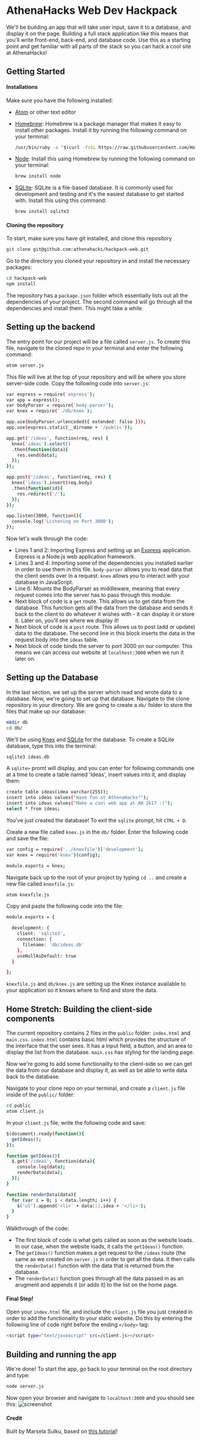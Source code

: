 # AthenaHacks Web Dev Hackpack

We'll be building an app that will take user input, save it to a database, and display it on the page. Building a full stack application like this means that you'll write front-end, back-end, and database code. Use this as a starting point and get familiar with all parts of the stack so you can hack a cool site at AthenaHacks!

## Getting Started

#### Installations
Make sure you have the following installed:

 - [Atom](https://atom.io/) or other text editor
 - [Homebrew](http://brew.sh/): Homebrew is a package manager that makes it easy to install other packages. Install it by running the following command on your terminal:
    ```sh
    /usr/bin/ruby -e "$(curl -fsSL https://raw.githubusercontent.com/Homebrew/install/master/install)"
    ```
    
 - [Node](https://nodejs.org/en/): Install this using Homebrew by running the following command on your terminal:
    ```sh 
    brew install node
    ```
    
 - [SQLite](https://www.sqlite.org/): SQLite is a file-based database. It is commonly used for development and testing and it's the easiest database to get started with. Install this using this command:
    ```sh 
    brew install sqlite3
    ```

#### Cloning the repository

To start, make sure you have git installed, and clone this repository
```sh
git clone git@github.com:athenahacks/hackpack-web.git
```
Go to the directory you cloned your repository in and install the necessary packages: 
```sh
cd hackpack-web
npm install
```
The repository has a `package.json` folder which essentially lists out all the dependencies of your project. The second command will go through all the dependencies and install them. This might take a while. 

## Setting up the backend 
The entry point for our project will be a file called `server.js`. To create this file, navigate to the cloned repo in your terminal and enter the following command:
```sh
atom server.js
```
This file will live at the top of your repository and will be where you store server-side code. Copy the following code into `server.js`: 
```sh
var express = require('express');
var app = express();
var bodyParser = require('body-parser');
var knex = require('./db/knex');

app.use(bodyParser.urlencoded({ extended: false }));
app.use(express.static(__dirname + '/public'));

app.get('/ideas', function(req, res) {
  knex('ideas').select()
  .then(function(data){
    res.send(data);
  });
});

app.post('/ideas', function(req, res) {
  knex('ideas').insert(req.body)
  .then(function(id){
    res.redirect('/');
  });
});

app.listen(3000, function(){
  console.log('Listening on Port 3000');
});
```

Now let's walk through the code:

 - Lines 1 and 2: Importing Express and setting up an [Express](https://expressjs.com/) application. Express is a Node.js web application framework.
 - Lines 3 and 4: Importing some of the dependencies you installed earlier in order to use them in this file. `body-parser` allows you to read data that the client sends over in a request. `knex` allows you to interact with your database in JavaScript. 
 - Line 6: Mounts the BodyParser as middleware, meaning that every request comes into the server has to pass through this module. 
 - Next block of code is a `get` route. This allows us to get data from the database. This function gets all the data from the database and sends it back to the client to do whatever it wishes with - it can display it or store it. Later on, you'll see where we display it! 
 - Next block of code is a `post` route. This allows us to post (add or update) data to the database. The second line in this block inserts the data in the request body into the `ideas` table. 
 - Next block of code binds the server to port 3000 on our computer. This means we can access our website at `localhost:3000` when we run it later on. 
 
## Setting up the Database 
In the last section, we set up the server which read and wrote data to a database. Now, we're going to set up that database. Navigate to the clone repository in your directory. We are going to create a `db/` folder to store the files that make up our database:
```sh
mkdir db
cd db/
```
We'll be using [Knex](http://knexjs.org/) and [SQLite](https://www.sqlite.org/) for the database. To create a SQLite database, type this into the terminal:
```sh
sqlite3 ideas.db
```
A `sqlite>` promt will display, and you can enter for following commands one at a time to create a table named 'Ideas', insert values into it, and display them: 
```sh
create table ideas(idea varchar(255));
insert into ideas values("Have fun at AthenaHacks!");
insert into ideas values("Make a cool web app at AH 2k17 :)");
select * from ideas;
```
You've just created the database! To exit the `sqlite` prompt, hit `CTRL + D`. 

Create a new file called `knex.js` in the `db/` folder. Enter the following code and save the file:
```sh 
var config = require('../knexfile')['development'];
var knex = require('knex')(config);

module.exports = knex;
```

Navigate back up to the root of your project by typing `cd ..` and create a new file called `knexfile.js`:
```sh
atom knexfile.js
```
Copy and paste the following code into the file:
```sh
module.exports = {

  development: {
    client: 'sqlite3',
    connection: {
      filename: 'db/ideas.db'
    },
    useNullAsDefault: true
  }

};
```

`knexfile.js` and `db/knex.js` are setting up the Knex instance available to your application so it knows where to find and store the data.

## Home Stretch: Building the client-side components 
The current repository contains 2 files in the `public` folder: `index.html` and `main.css`. `index.html` contains basic html which provides the structure of the interface that the user sees. It has a input field, a button, and an area to display the list from the database. `main.css` has styling for the landing page.

Now we're going to add some functionality to the client-side so we can get the data from our database and display it, as well as be able to write data back to the database. 

Navigate to your clone repo on your terminal, and create a `client.js` file inside of the `public/` folder: 
```sh
cd public
atom client.js
```
In your `client.js` file, write the following code and save: 
```sh
$(document).ready(function(){
  getIdeas();
});

function getIdeas(){
  $.get('/ideas', function(data){
    console.log(data);
    renderData(data);
  });
}

function renderData(data){
  for (var i = 0; i < data.length; i++) {
    $('ul').append('<li>' + data[i].idea + '</li>');
  }
}   
``` 

Walkthrough of the code: 

 - The first block of code is what gets called as soon as the website loads. In our case, when the website loads, it calls the `getIdeas()` function. 
 - The `getIdeas()` function makes a get request to the `/ideas` route (the same as we created on `server.js` in order to get all the data. It then calls the `renderData()` function with the data that is returned from the database.
 - The `renderData()` function goes through all the data passed in as an arugment and appends it (or adds it) to the list on the home page. 
 
#### Final Step! 
Open your `index.html` file, and include the `client.js` file you just created in order to add the functionality to your static website. Do this by entering the following line of code right before the ending `</body>` tag:
```sh
<script type="text/javascript" src=/client.js></script>
```

## Building and running the app 
We're done! To start the app, go back to your terminal on the root directory and type: 
```sh
node server.js
```
Now open your browser and navigate to `localhost:3000` and you should see this:
![screenshot](https://github.com/athenahacks/hackpack-web/blob/master/screenshot.png)

#### Credit
Built by Marsela Sulku, based on [this tutorial](http://www.galvanize.com/learn/learn-to-code/build-full-stack-app-40-minutes/)! 
